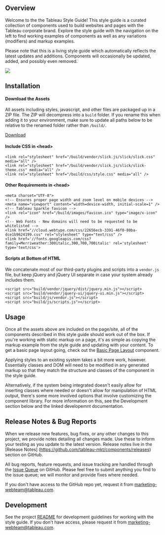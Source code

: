 ## Overview

Welcome to the the Tableau Style Guide! This style guide is a curated collection
of components used to build websites and pages with the Tableau corporate brand.
Explore the style guide with the navigation on the left to find working examples
of components as well as any variations (modifiers) and markup examples. 

Please note that this is a living style guide which automatically reflects
the latest updates and additions. Components will occasionally be updated, 
added, and possibly even removed. 

![](https://media.giphy.com/media/xTiTnHMbep19cuNnoY/giphy.gif)

## Installation

#### Download the Assets

All assets including styles, javascript, and other files are packaged up in a 
ZIP file. The ZIP will decompress into a `build` folder. If you rename this when
adding it to your environment, make sure to update all paths below to be 
relative to the renamed folder rather than `/build/`.

<p class="kss-example-preview">
  <a href="tableau-components.zip" class="cta">Download</a>
</p>

#### Include CSS in &lt;head&gt;

<div class="kss-markup">
<pre class="prettyprint lang-html"><code>&lt;link rel="stylesheet" href="/build/vendor/slick.js/slick/slick.css" media="all" /&gt;
&lt;link rel="stylesheet" href="/build/vendor/slick.js/slick/slick-theme.css" media="all" /&gt;
&lt;link rel="stylesheet" href="/build/css/style.css" media="all" /&gt;
</code></pre>
</div>

#### Other Requirements in &lt;head&gt;

<div class="kss-markup">
<pre class="prettyprint lang-html"><code>&lt;meta charset="UTF-8"&gt;
&lt;!-- Ensures proper page width and zoom level on mobile devices --&gt;
&lt;meta name="viewport" content="width=device-width, initial-scale=1" /&gt;
&lt;!-- Tableau Sparkle favicon --&gt;
&lt;link rel="icon" href="/build/images/favicon.ico" type="image/x-icon" /&gt;
&lt;!-- Web Fonts - New domains will need to be requested to be whitelisted --&gt;
&lt;link href="//cloud.webtype.com/css/22656ecb-3391-46f0-80ba-dce1b9624199.css" rel="stylesheet" type="text/css" /&gt;
&lt;link href='//fonts.googleapis.com/css?family=Merriweather:300italic,300,700,700italic' rel='stylesheet' type='text/css'&gt;</code></pre>
</div>


#### Scripts at Bottom of HTML

We concatenate most of our third-party plugins and scripts into a `vendor.js` 
file, but keep jQuery and jQuery UI separate in case your system already 
includes them. 

<div class="kss-markup">
<pre class="prettyprint lang-html"><code>&lt;script src="build/vendor/jquery/dist/jquery.min.js"&gt;&lt;/script&gt;
&lt;script src="build/vendor/jquery-ui/jquery-ui.min.js"&gt;&lt;/script&gt;
&lt;script src="build/js/vendor.js"&gt;&lt;/script&gt;
&lt;script src="build/js/scripts.js"&gt;&lt;/script&gt;</code></pre>
</div>

## Usage

Once all the assets above are included on the page/site, all of the components
described in this style guide should work out of the box. If you're working with
static markup on a page, it's as simple as copying the markup example from the 
style guide and updating with your content. To get a basic page layout going, 
check out the [Basic Page Layout](section-layout.html#kssref-layout-basic-page)
component.

Applying styles to an existing system takes a bit more work, however. 
Essentially classes and DOM will need to be modified in any generated markup so 
that they match the structure and classes of the component in the style guide. 

Alternatively, if the system being integrated doesn't easily allow for inserting
classes where needed or doesn't allow for manipulation of HTML output, there's 
some more involved options that involve customizing the component library. For
more information on this, see the Development section below and the linked 
developemnt documentation.

## Release Notes & Bug Reports

When we release new features, bug fixes, or any other changes to this project,
we provide notes detailing all changes made. Use these to inform your testing
as you update to the latest version.  Release notes live in the [Release Notes]
(https://github.com/tableau-mkt/components/releases) section on GitHub.

All bug reports, feature requests, and issue tracking are handled through the 
[Issue Queue](https://github.com/tableau-mkt/components/issues) on GitHub. 
Please feel free to submit anything you find to the issue queue; we will 
monitor and provide fixes where needed.

If you don't have access to the GitHub repo yet, request it from 
[marketing-webteam@tableau.com](mailto:marketing-webteam@tableau.com?subject=COmponent%20Library%20Access).

## Development

See the project [README](https://github.com/tableau-mkt/components#tableau-components)
for development guidelines for working with the style guide. If you don't have 
access, please request it from [marketing-webteam@tableau.com](mailto:marketing-webteam@tableau.com?subject=COmponent%20Library%20Access).
